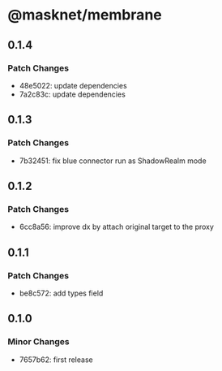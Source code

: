 # @masknet/membrane

## 0.1.4

### Patch Changes

-   48e5022: update dependencies
-   7a2c83c: update dependencies

## 0.1.3

### Patch Changes

-   7b32451: fix blue connector run as ShadowRealm mode

## 0.1.2

### Patch Changes

-   6cc8a56: improve dx by attach original target to the proxy

## 0.1.1

### Patch Changes

-   be8c572: add types field

## 0.1.0

### Minor Changes

-   7657b62: first release
